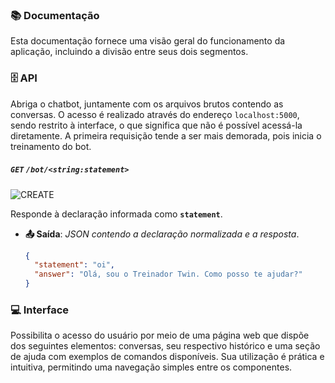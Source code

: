 ### 📚 Documentação

Esta documentação fornece uma visão geral do funcionamento da aplicação, incluindo a divisão entre seus dois segmentos.

### 🗄️ API

Abriga o chatbot, juntamente com os arquivos brutos contendo as conversas. O acesso é realizado através do endereço `localhost:5000`, sendo restrito à interface, o que significa que não é possível acessá-la diretamente. A primeira requisição tende a ser mais demorada, pois inicia o treinamento do bot.

##### `GET` `/bot/<string:statement>`

![CREATE](https://img.shields.io/badge/CREATE-4CAF50?style=flat-square)

Responde à declaração informada como **`statement`**.

- **📤 Saída**: _JSON contendo a declaração normalizada e a resposta_.

  ```json
  {
    "statement": "oi",
    "answer": "Olá, sou o Treinador Twin. Como posso te ajudar?"
  }
  ```

### 💻 Interface

Possibilita o acesso do usuário por meio de uma página web que dispõe dos seguintes elementos: conversas, seu respectivo histórico e uma seção de ajuda com exemplos de comandos disponíveis. Sua utilização é prática e intuitiva, permitindo uma navegação simples entre os componentes.
